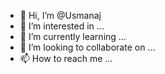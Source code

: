 - 👋 Hi, I’m @Usmanaj
- 👀 I’m interested in ...
- 🌱 I’m currently learning ...
- 💞️ I’m looking to collaborate on ...
- 📫 How to reach me ...

<!---
Usmanaj/Usmanaj is a ✨ special ✨ repository because its `README.md` (this file) appears on your GitHub profile.
You can click the Preview link to take a look at your changes.
--->
